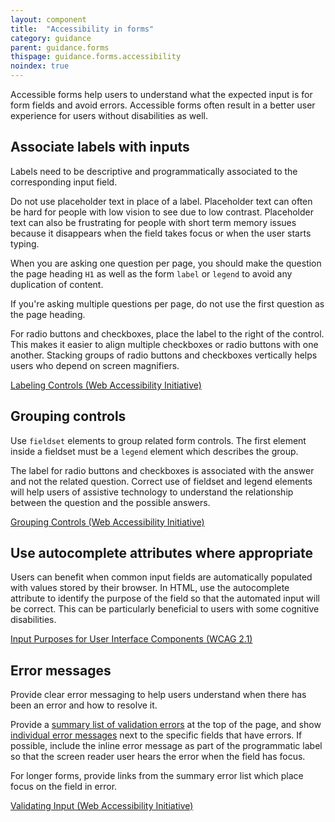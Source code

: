 ```yaml
---
layout: component
title:  "Accessibility in forms"
category: guidance
parent: guidance.forms
thispage: guidance.forms.accessibility
noindex: true
---
```


Accessible forms help users to understand what the expected input is for form fields and avoid errors. Accessible forms often result in a better user experience for users without disabilities as well.

## Associate labels with inputs

Labels need to be descriptive and programmatically associated to the corresponding input field.

Do not use placeholder text in place of a label. Placeholder text can often be hard for people with low vision to see due to low contrast. Placeholder text can also be frustrating for people with short term memory issues because it disappears when the field takes focus or when the user starts typing.

When you are asking one question per page, you should make the question the page heading `H1` as well as the form `label` or `legend` to avoid any duplication of content.

If you're asking multiple questions per page, do not use the first question as the page heading. 

For radio buttons and checkboxes, place the label to the right of the control. This makes it easier to align multiple checkboxes or radio buttons with one another. Stacking groups of radio buttons and checkboxes vertically helps users who depend on screen magnifiers.

[Labeling Controls (Web Accessibility Initiative)](https://www.w3.org/WAI/tutorials/forms/labels/)

## Grouping controls

Use `fieldset` elements to group related form controls. The first element inside a fieldset must be a `legend` element which describes the group.

The label for radio buttons and checkboxes is associated with the answer and not the related question. Correct use of fieldset and legend elements will help users of assistive technology to understand the relationship between the question and the possible answers.

[Grouping Controls (Web Accessibility Initiative)](https://www.w3.org/WAI/tutorials/forms/grouping/)

## Use autocomplete attributes where appropriate

Users can benefit when common input fields are automatically populated with values stored by their browser. In HTML, use the autocomplete attribute to identify the purpose of the field so that the automated input will be correct. This can be particularly beneficial to users with some cognitive disabilities.

[Input Purposes for User Interface Components (WCAG 2.1)](https://www.w3.org/TR/WCAG21/#input-purposes)

## Error messages

Provide clear error messaging to help users understand when there has been an error and how to resolve it.

Provide a [summary list of validation errors](/components/error-summary/) at the top of the page, and show [individual error messages](/components/error-message/) next to the specific fields that have errors. If possible, include the inline error message as part of the programmatic label so that the screen reader user hears the error when the field has focus.

For longer forms, provide links from the summary error list which place focus on the field in error.

[Validating Input (Web Accessibility Initiative)](https://www.w3.org/WAI/tutorials/forms/validation/)

